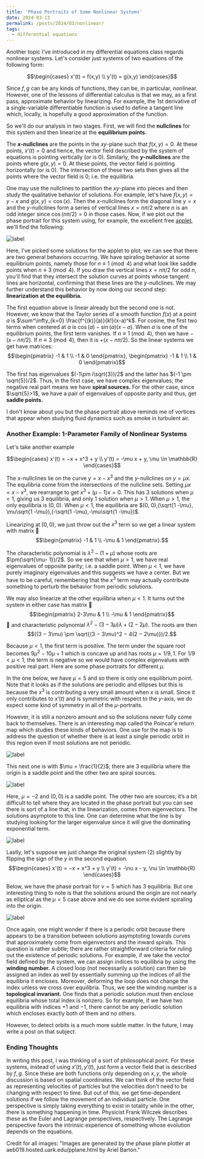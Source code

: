 ```yaml
---
title: 'Phase Portraits of Some Nonlinear Systems'
date: 2024-03-13
permalink: /posts/2024/03/nonlinear/
tags:
  - differential equations
---
```


Another topic I've introduced in my differential equations class regards nonlinear systems. Let's consider just systems of two equations of the following form:

$$\begin{cases}
x'(t) = f(x,y) \\
y'(t) = g(x,y)
\end{cases}$$

Since $f,g$ can be any kinds of functions, they can be, in particular, nonlinear. However, one of the lessons of differential calculus is that we may, as a first pass, approximate behavior by linearizing. For example, the 1st derivative of a single-variable differentiable function is used to define a tangent line which, locally, is hopefully a good approximation of the function.

So we'll do our analysis in two stages. First, we will find the **nullclines** for this system and then linearize at the **equilibrium points.**

The **$x$-nullclines** are the points in the $xy$-plane such that $f(x,y) = 0$. At these points, $x'(t) = 0$ and hence, the vector field described by the system of equations is pointing vertically (or is 0). Similarly, the **$y$-nullclines** are the points where $g(x,y) = 0$. At these points, the vector field is pointing horizontally (or is 0). The intersection of these two sets then gives all the points where the vector field is 0; i.e. the equilibria.

One may use the nullclines to partition the $xy$-plane into pieces and then study the qualitative behavior of solutions. For example, let's have $f(x,y) = y-x$ and $g(x,y) = \cos(x)$. Then the $x$-nullclines form the diagonal line $y=x$ and the $y$-nullclines form a series of vertical lines $x = n \pi/2$ where $n$ is an odd integer since $\cos(n \pi/2) = 0$ in those cases. Now, if we plot out the phase portrait for this system using, for example, the excellent free [applet](https://aeb019.hosted.uark.edu/pplane.html), we'll find the following:

![label](/files/nl9.jpg)

Here, I've picked some solutions for the applet to plot; we can see that there are two general behaviors occurring. We have spiraling behavior at some equilibrium points, namely those for $n \equiv 1 \pmod{4}$ and what look like saddle points when $n \equiv 3 \pmod{4}$. If you draw the vertical lines $x=n \pi/2$ for odd $n$, you'll find that they intersect the solution curves at points whose tangent lines are horizontal, confirming that these lines are the $y$-nullclines. We may further understand this behavior by now doing our second step: **linearization at the equilibria.**

The first equation above is linear already but the second one is not. However, we know that the Taylor series of a smooth function $f(x)$ at a point $a$ is $\sum^\infty_{k=0} \frac{f^{(k)}(a)}{k!}(x-a)^k$. For cosine, the first two terms when centered at $a$ is $\cos(a)−\sin(a)(x−a)$. When $a$ is one of the equilibrium points, the first term vanishes. If $n \equiv 1 \pmod{4}$, then
we have $-(x - n\pi/2)$. If $n \equiv 3 \pmod{4}$, then it is $+(x - n\pi/2)$. So the linear systems we get have matrices:
$$\begin{pmatrix}
-1 & 1 \\
-1 & 0 
\end{pmatrix},
\begin{pmatrix}
-1 & 1 \\
1 & 0 
\end{pmatrix}$$

The first has eigenvalues $(-1\pm i\sqrt{3})/2$ and the latter has $(-1 \pm \sqrt{5})/2$. Thus, in the first case, we have complex eigenvalues; the negative real part means we have **spiral sources.** For the other case, since $\sqrt{5}>1$, we have a pair of eigenvalues of opposite parity and thus, get **saddle points.**

I don't know about you but the phase portrait above reminds me of vortices that appear when studying fluid dynamics such as smoke in turbulent air.

### Another Example: 1-Parameter Family of Nonlinear Systems

Let's take another example

$$\begin{cases}
x'(t) = −x + x^3 + y \\
y'(t) = -\mu x + y, \mu \in \mathbb{R}
\end{cases}$$

The $x$-nullclines lie on the curve $y = x -x^3$ and the $y$-nullclines on $y = \mu x$. The equilibria come from the intersections of the nullcline sets. Setting $\mu x = x -x^3$, we rearrange to get $x^3 + (\mu - 1)x = 0$. This has 3 solutions when $\mu < 1$, giving us 3 equilibria, and only 1 solution when $\mu > 1$. When $\mu > 1$, the only equilibria is $(0, 0)$. When $\mu < 1$, the equilibria are
$(0, 0),(\sqrt{1 -\mu}, \mu\sqrt{1 -\mu}),(-\sqrt{1 -\mu},-\mu\sqrt{1 -\mu})$.

Linearizing at $(0,0)$, we just throw out the $x^3$ term so we get a linear system with matrix 
$$\begin{pmatrix}
-1 & 1 \\
-\mu & 1 
\end{pmatrix}.$$

The characteristic polynomial is $\lambda^2 - (1 + \mu)$ whose roots are $\pm(\sqrt{\mu- 1})/2$. So we see that when $\mu > 1$, we have real eigenvalues of opposite parity; i.e. a saddle point. When $\mu < 1$, we have purely imaginary eigenvalues and this suggests we have a center.
But we have to be careful, remembering that the $x^3$ term may actually contribute something to perturb the behavior from periodic solutions.

We may also linearize at the other equilibria when $\mu < 1$. It turns out the system in either case has matrix 
$$\begin{pmatrix}
2-3\mu & 1 \\
-\mu & 1 
\end{pmatrix}$$

and characteristic polynomial $\lambda^2 -(3 -3\mu)\lambda + (2 -2\mu)$. The roots are then 
$$((3 − 3\mu) \pm \sqrt{(3 − 3\mu)^2 − 4(2 − 2\mu)})/2.$$

Because $\mu < 1$, the first term is positive. The term under the square root becomes $9\mu^2 -10\mu + 1$ which is concave up and has roots $\mu = 1/9, 1$. For $1/9 < \mu < 1$, the term is negative so we would have complex eigenvalues with positive real part. Here are some phase portraits for different $\mu$.

In the one below, we have $\mu = 5$ and so there is only one equilibrium point. Note that it looks as if the solutions are periodic and ellipses but this is because the $x^3$ is contributing a very small amount when $x$ is small. Since it only contributes to $x'(t)$ and is symmetric with respect to the $y$-axis, we do expect some kind of symmetry in all of the $\mu$-portraits.

However, it is still a nonzero amount and so the solutions never fully come back to themselves. There is an interesting map called the Poincar\'e return map which studies these kinds of behaviors. One use for the map is to address the question of whether there is at least a single periodic orbit in this region even if most solutions are not periodic.

![label](/files/nl6.jpg)

This next one is with $\mu = \frac{1}{2}$; there are 3 equilibria where the origin is a saddle point and the other two are spiral sources.

![label](/files/nl5.jpg)

Here, $\mu = −2$ and $(0,0)$ is a saddle point. The other two are sources; it’s a bit difficult to tell where they are located in the phase portrait but you can see there is sort of a line that, in the linearization, comes from eigenvectors. The solutions asymptote to this line. One can determine what the line is by studying looking for the larger eigenvalue since it will give the dominating exponential term.

![label](/files/nl7.jpg)

Lastly, let's suppose we just change the original system (2) slightly by flipping the sign of the $y$ in the second equation.
$$\begin{cases}
x'(t) = −x + x^3 + y \\
y'(t) = -\nu x - y, \nu \in \mathbb{R}
\end{cases}$$

Below, we have the phase portrait for $\nu = 5$ which has 3 equilibria. But one interesting thing to note is that the solutions around the origin are not nearly as elliptical as the $\mu =5$ case above and we do see some evident spiraling into the origin.

![label](/files/nl8.jpg)

Once again, one might wonder if there is a periodic orbit because there appears to be a transition between solutions asymptoting towards curves that approximately come from eigenvectors and the inward spirals. This question is rather subtle; there are rather straightforward criteria for ruling out the existence of periodic solutions. For example, if we take the vector field defined by the system, we can assign indices to equilibria by using the **winding number.** A closed loop (not necessarily a solution) can then be assigned an index as well by essentially summing up the indices of all the equilibria it encloses. Moreover, deforming the loop does not change the index unless we cross over equilibria. Thus, we see the winding number is a **topological invariant.** One finds that a periodic solution must then enclose equilibria whose total index is nonzero. So for example, if we have two equilibria with indices $+1$ and $-1$, there cannot be any periodic solution which encloses exactly both of them and no others.

However, to detect orbits is a much more subtle matter. In the future, I may write a post on that subject.

### Ending Thoughts

In writing this post, I was thinking of a sort of philosophical point. For these systems, instead of using $x'(t),y'(t)$, just form a vector field that is described by $f,g$. Since these are both functions only depending on $x,y$, the whole discussion is based on spatial coordinates. We can think of the vector field as representing velocities of particles but the velocities don't need to be changing with respect to time. But out of this, we get time-dependent solutions if we follow the movement of an individual particle. One perspective is simply taking everything to exist in totality while in the other, there is something happening in time. Physicist Frank Wilczek describes these as the Euler and Lagrange perspectives, respectively. The Lagrange perspective favors the intrinsic experience of something whose evolution depends on the equations.

Credit for all images: "Images are generated by the phase plane plotter at aeb019.hosted.uark.edu/pplane.html by Ariel Barton."
